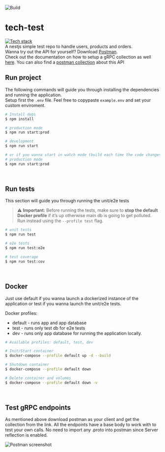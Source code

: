![Build](https://github.com/kyro95/tech-test/actions/workflows/node.js.yml/badge.svg?branch=main)

# tech-test

[![Tech stack](https://skillicons.dev/icons?i=npm,nodejs,nestjs,ts,mysql,jest)](https://skillicons.dev)
<br/>
A nestjs simple test repo to handle users, products and orders.  
Wanna try out the API for yourself? Download [Postman](https://www.postman.com/downloads/).  
Check out the documentation on how to setup a gRPC collection as well [here](https://learning.postman.com/docs/sending-requests/grpc/grpc-request-interface/). You can also find a [postman collection](https://cloudy-trinity-572494.postman.co/workspace/My-Workspace~0de2b6b5-289f-4054-8f83-a922ccfb183c/collection/68933e66ebf56f8d888baecd?action=share&creator=23892098&active-environment=23892098-f8757c56-bd57-4b72-8152-dc0399307206) about this API

## Run project

The following commands will guide you through installing the dependencies and running the application.  
Setup first the `.env` file. Feel free to copypaste `example.env` and set your custom enviroment.

```bash
# Install deps
$ npm install

# production mode
$ npm run start:prod

# development
$ npm run start

# or if you wanna start in watch mode (build each time the code changes)
# production mode
$ npm run start:prod
```

<br/>

## Run tests

This section will guide you through running the unit/e2e tests

> ⚠️ **Important:** Before running the tests, make sure to **stop the default Docker profile** if it’s up otherwise main db is going to get polluted.
> Run instead using the `--profile test` flag.

```bash
# unit tests
$ npm run test

# e2e tests
$ npm run test:e2e

# test coverage
$ npm run test:cov
```

<br/>

## Docker

Just use default if you wanna launch a dockerized instance of the application or test if you wanna launch the unit/e2e tests.

Docker profiles:

- default - runs app and app database
- test - runs only test db for e2e tests
- dev - runs only app database for running the application locally.

```bash
# Available profiles: default, test, dev

# Init/Start container
$ docker-compose --profile default up -d --build

# Shutdown container
$ docker-compose --profile default down

# Delete container and volumes
$ docker-compose --profile default down -v
```

<br/>

## Test gRPC endpoints

As mentioned above download postman as your client and get the collection from the link. All the endpoints have a base body to work with to test your own calls.
No need to import any .proto into postman since Server reflection is enabled.  

![Postman screenshot](https://i.ibb.co/9DJFCQn/image.png)
